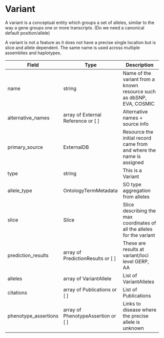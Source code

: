 # Variant

A variant is a conceptual entity which groups a set of alleles, similar to the way a gene groups one or more transcripts. (Do we need a canonical default position/allele)

A variant is not a feature as it does not have a precise single location but is slice and allele dependent. The same name is used across multiple assemblies and haplotypes.

| Field             | Type            | Description
|-------------------|-----------------|---------------------
|name         | string          | Name of the variant from a known resource such as dbSNP, EVA, COSMIC
|alternative_names         |array of External Reference or [ ]        | Alternative names + source info
| primary_source     |ExternalDB       | Resource the initial record came from and where the name is assigned
| type               |string           |This is a Variant 
| allele_type        | OntologyTermMetadata| SO type aggregation from alleles 
| slice              | Slice                      | Slice describing the max coordinates of all the alleles for the variant
| prediction_results | array of PredictionResults or [ ] | These are results at variant/loci level GERP, AA
|alleles |array of VariantAllele |List of VariantAlleles
| citations| array of Publications or [ ] |List of Publications
| phenotype_assertions| array of PhenotypeAssertion or [ ] |Links to disease where the precise allele is unknown




